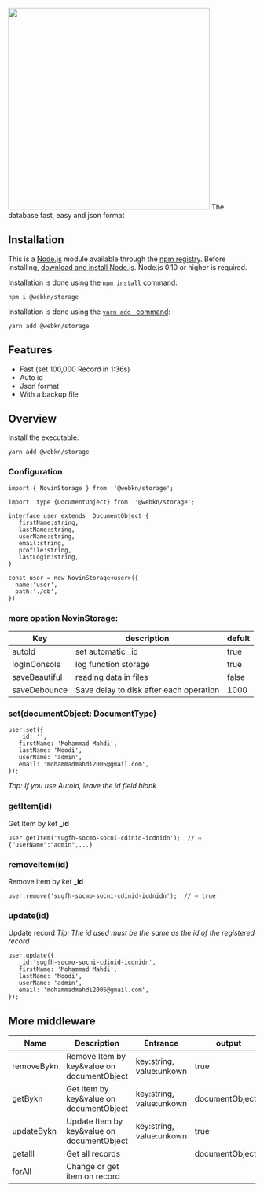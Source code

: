 <image src="https://tav2.ir/wp-content/uploads/2022/10/data_96285-1.png"
style="width:410px;">
The database fast, easy and json format

##  Installation
This is a  [Node.js](https://nodejs.org/en/)  module available through the  [npm registry](https://www.npmjs.com/).
Before installing,  [download and install Node.js](https://nodejs.org/en/download/). Node.js 0.10 or higher is required.

Installation is done using the  [`npm install`  command](https://docs.npmjs.com/getting-started/installing-npm-packages-locally):

    npm i @webkn/storage
 Installation is done using the  [`yarn add `  command](https://yarnpkg.com/getting-started/usage#adding-a-dependency):
 

    yarn add @webkn/storage

## Features

 - Fast (set 100,000 Record in 1:36s)
 - Auto id
 - Json format
 - With a backup file

##  Overview
Install the executable.

    yarn add @webkn/storage
 ###  Configuration 

    import { NovinStorage } from  '@webkn/storage';
    
    import  type {DocumentObject} from  '@webkn/storage';

    interface user extends  DocumentObject {
       firstName:string,
       lastName:string,
       userName:string,
       email:string,
       profile:string,
       lastLogin:string,
    }
    
    const user = new NovinStorage<user>({
      name:'user',
      path:'./db',
    })
###  more opstion NovinStorage:
| Key | description | defult| 
|--|--|--|
| autoId  | set automatic _id | true |
| logInConsole  |log function storage  | true |
|saveBeautiful | reading data in files| false|
|saveDebounce|Save delay to disk after each operation|1000|

### set(documentObject: DocumentType)
    user.set({
       _id: '',
       firstName: 'Mohammad Mahdi',
       lastName: 'Moodi',
       userName: 'admin',
       email: 'mohammadmahdi2005@gmail.com',
    });
*Top: If you use Autoid, leave the id field blank*

### getItem(id)
Get Item by ket **_id**

    user.getItem('sugfh-socmo-socni-cdinid-icdnidn');  // ⇨ {"userName":"admin",...}


### removeItem(id)
Remove item by ket **_id**

    user.remove('sugfh-socmo-socni-cdinid-icdnidn');  // ⇨ true

### update(id)
Update record 
*Tip: The id used must be the same as the id of the registered record*

    user.update({
       _id:'sugfh-socmo-socni-cdinid-icdnidn',
       firstName: 'Mohammad Mahdi',
       lastName: 'Moodi',
       userName: 'admin',
       email: 'mohammadmahdi2005@gmail.com',
    });

## More middleware
| Name | Description |   Entrance | output |
|--|--|--|--|
| removeBykn | Remove Item by key&value on documentObject | key:string, value:unkown | true
| getBykn | Get Item by key&value on documentObject | key:string, value:unkown | documentObject
| updateBykn | Update Item by key&value on documentObject | key:string, value:unkown | true
| getalll | Get all records |  | documentObject[]
| forAll | Change or get item on record | 

